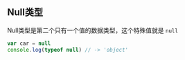 ## Null类型

Null类型是第二个只有一个值的数据类型，这个特殊值就是 `null`

```js
var car = null
console.log(typeof null) // -> 'object'
```
